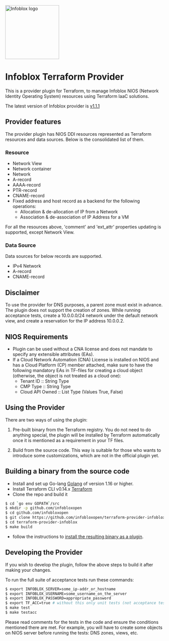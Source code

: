 <img width="171" alt="Infoblox logo" src="https://user-images.githubusercontent.com/36291746/39614422-6b653088-4f8d-11e8-83fd-05b18ca974a2.PNG">

# Infoblox Terraform Provider
This is a provider plugin for Terraform,
to manage Infoblox NIOS (Network Identity Operating System) resources using
Terraform IaaC solutions.

The latest version of Infoblox provider is [v1.1.1](https://github.com/infobloxopen/terraform-provider-infoblox/releases/tag/v1.1.1)

## Provider features
The provider plugin has NIOS DDI resources represented as Terraform resources and
data sources. Below is the consolidated list of them.
### Resource
* Network View
* Network container
* Network
* A-record
* AAAA-record
* PTR-record
* CNAME-record
* Fixed address and host record as a backend for the following operations:
  * Allocation & de-allocation of IP from a Network
  * Association & de-association of IP Address for a VM
  
For all the resources above, 'comment' and 'ext_attr' properties
updating is supported, except Network View.

### Data Source
Data sources for below records are supported.
* IPv4 Network
* A-record
* CNAME-record

## Disclaimer
To use the provider for DNS purposes, a parent zone must exist in advance.
The plugin does not support the creation of zones.
While running acceptance tests, create a 10.0.0.0/24 network
under the default network view, and create a reservation for the IP address 10.0.0.2.

## NIOS Requirements
* Plugin can be used without a CNA license and does not mandate to specify any extensible attributes (EAs).
* If a Cloud Network Automation (CNA) License is installed on NIOS and
  has a Cloud Platform (CP) member attached, make sure to have the following mandatory
  EAs in TF-files for creating a cloud object (otherwise, the object is not treated as a cloud one):
  * Tenant ID :: String Type
  * CMP Type :: String Type
  * Cloud API Owned :: List Type (Values True, False)

## Using the Provider
There are two ways of using the plugin:

1. Pre-built binary from the Terraform registry.
   You do not need to do anything special,
   the plugin will be installed by Terraform automatically once
   it is mentioned as a requirement in your TF files.
   
2. Build from the source code. This way is suitable for those
   who wants to introduce some customizations,
   which are not in the official plugin yet.
   
## Building a binary from the source code
* Install and set up Go-lang [Golang](https://golang.org/doc/install) of version 1.16 or higher.
* Install Terraform CLI v0.14.x [Terraform](https://www.terraform.io/downloads.html)
* Clone the repo and build it

```sh
$ cd `go env GOPATH`/src
$ mkdir -p github.com/infobloxopen
$ cd github.com/infobloxopen
$ git clone https://github.com/infobloxopen/terraform-provider-infoblox
$ cd terraform-provider-infoblox
$ make build
```

* follow the instructions to [install the resulting binary as a plugin](https://www.terraform.io/docs/cli/config/config-file.html#development-overrides-for-provider-developers).

## Developing the Provider
If you wish to develop the plugin, follow the above steps
to build it after making your changes.

To run the full suite of acceptance tests run these commands:
```sh
$ export INFOBLOX_SERVER=some_ip-addr_or_hostname
$ export INFOBLOX_USERNAME=some_username_on_the_server
$ export INFOBLOX_PASSWORD=appropriate_password
$ export TF_ACC=true # without this only unit tests (not acceptance tests) run
$ make test
$ make testacc
```

Please read comments for the tests in the code and
ensure the conditions mentioned there are met.
For example, you will have to create some objects on
NIOS server before running the tests: DNS zones, views, etc. 
